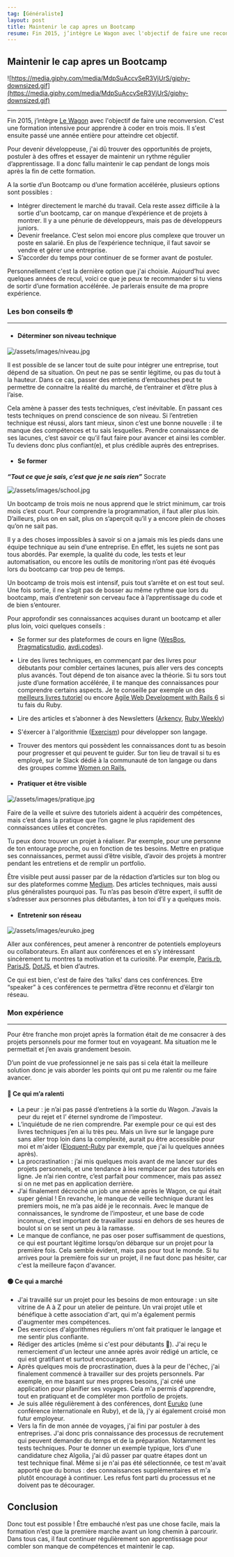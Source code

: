 ```yaml
---
tag: [Généraliste]
layout: post
title: Maintenir le cap apres un Bootcamp
resume: Fin 2015, j’intègre Le Wagon avec l'objectif de faire une reconversion
---
```


## Maintenir le cap apres un Bootcamp

![https://media.giphy.com/media/MdpSuAccvSeR3VjUrS/giphy-downsized.gif](https://media.giphy.com/media/MdpSuAccvSeR3VjUrS/giphy-downsized.gif)

---

Fin 2015, j’intègre [Le Wagon](https://www.lewagon.com/fr) avec l'objectif de faire une reconversion. C'est une formation intensive pour apprendre à coder en trois mois. Il s'est ensuite passé une année entière pour atteindre cet objectif.

Pour devenir développeuse, j'ai dû trouver des opportunités de projets, postuler à des offres et essayer de maintenir un rythme régulier d’apprentissage. Il a donc fallu maintenir le cap pendant de longs mois après la fin de cette formation.

A la sortie d’un Bootcamp ou d’une formation accélérée, plusieurs options sont possibles :

- Intégrer directement le marché du travail. Cela reste assez difficile à la sortie d'un bootcamp, car on manque d’expérience et de projets à montrer. Il y a une pénurie de développeurs, mais pas de développeurs juniors.
- Devenir freelance. C’est selon moi encore plus complexe que trouver un poste en salarié. En plus de l’expérience technique, il faut savoir se vendre et gérer une entreprise.
- S’accorder du temps pour continuer de se former avant de postuler.

Personnellement c'est la dernière option que j'ai choisie. Aujourd’hui avec quelques années de recul, voici ce que je peux te recommander si tu viens de sortir d’une formation accélérée. Je parlerais ensuite de ma propre expérience.

### Les bon conseils 🤓

---

- #### Déterminer son niveau technique

![/assets/images/niveau.jpg](/assets/images/niveau.jpg)

Il est possible de se lancer tout de suite pour intégrer une entreprise, tout dépend de sa situation. On peut ne pas se sentir légitime, ou pas du tout à la hauteur. Dans ce cas, passer des entretiens d’embauches peut te permettre de connaitre la réalité du marché, de t’entrainer et d’être plus à l’aise.

Cela amène à passer des tests techniques, c’est inévitable. En passant ces tests techniques on prend conscience de son niveau. Si l’entretien technique est réussi, alors tant mieux, sinon c’est une bonne nouvelle : il te manque des compétences et tu sais lesquelles. Prendre connaissance de ses lacunes, c’est savoir ce qu’il faut faire pour avancer et ainsi les combler. Tu deviens donc plus confiant(e), et plus crédible auprès des entreprises.

- #### Se former

**_“Tout ce que je sais, c’est que je ne sais rien”_**
Socrate

![/assets/images/school.jpg](/assets/images/school.jpg)

Un bootcamp de trois mois ne nous apprend que le strict minimum, car trois mois c’est court. Pour comprendre la programmation, il faut aller plus loin. D’ailleurs, plus on en sait, plus on s’aperçoit qu’il y a encore plein de choses qu’on ne sait pas.

Il y a des choses impossibles à savoir si on a jamais mis les pieds dans une équipe technique au sein d’une entreprise. En effet, les sujets ne sont pas tous abordés. Par exemple, la qualité du code, les tests et leur automatisation, ou encore les outils de monitoring n’ont pas été évoqués lors du bootcamp car trop peu de temps.

Un bootcamp de trois mois est intensif, puis tout s’arrête et on est tout seul. Une fois sortie, il ne s’agit pas de bosser au même rythme que lors du bootcamp, mais d’entretenir son cerveau face à l’apprentissage du code et de bien s’entourer.

Pour approfondir ses connaissances acquises durant un bootcamp et aller plus loin, voici quelques conseils :

- Se former sur des plateformes de cours en ligne ([WesBos](https://wesbos.com/courses), [Pragmaticstudio](https://pragmaticstudio.com/), [avdi.codes](https://avdi.codes/)).
- Lire des livres techniques, en commençant par des livres pour débutants pour combler certaines lacunes, puis aller vers des concepts plus avancés. Tout dépend de ton aisance avec la théorie. Si tu sors tout juste d’une formation accélérée, il te manque des connaissances pour comprendre certains aspects. Je te conseille par exemple un des [meilleurs livres tutoriel](https://pragprog.com/titles/rails6/agile-web-development-with-rails-6/) ou encore [Agile Web Development with Rails 6](https://pragprog.com/titles/rails6/agile-web-development-with-rails-6/) si tu fais du Ruby.
- Lire des articles et s’abonner à des Newsletters ([Arkency](https://arkency.com/), [Ruby Weekly](https://rubyweekly.com/))
- S'éxercer à l'algorithmie ([Exercism](https://exercism.io/)) pour développer son langage.
- Trouver des mentors qui possèdent les connaissances dont tu as besoin pour progresser et qui peuvent te guider. Sur ton lieu de travail si tu es employé, sur le Slack dédié à la communauté de ton langage ou dans des groupes comme [Women on Rails.](https://www.meetup.com/fr-FR/Women-On-Rails/)

- #### Pratiquer et être visible

![/assets/images/pratique.jpg](/assets/images/pratique.jpg)

Faire de la veille et suivre des tutoriels aident à acquérir des compétences, mais c’est dans la pratique que l’on gagne le plus rapidement des connaissances utiles et concrètes.

Tu peux donc trouver un projet à réaliser. Par exemple, pour une personne de ton entourage proche, ou en fonction de tes besoins. Mettre en pratique ses connaissances, permet aussi d’être visible, d’avoir des projets à montrer pendant les entretiens et de remplir un portfolio.

Être visible peut aussi passer par de la rédaction d’articles sur ton blog ou sur des plateformes comme [Medium](https://medium.com/). Des articles techniques, mais aussi plus généralistes pourquoi pas. Tu n’as pas besoin d’être expert, il suffit de s’adresser aux personnes plus débutantes, à ton toi d’il y a quelques mois.

- #### Entretenir son réseau

![/assets/images/euruko.jpeg](/assets/images/euruko.jpeg)

Aller aux conférences, peut amener à rencontrer de potentiels employeurs ou collaborateurs. En allant aux conférences et en s’y intéressant sincèrement tu montres ta motivation et ta curiosité. Par exemple, [Paris.rb](https://rubyparis.org/), [ParisJS](https://parisjs.org/), [DotJS](https://www.dotjs.io/), et bien d’autres.

Ce qui est bien, c'est de faire des 'talks' dans ces conférences. Etre “speaker” à ces conférences te permettra d’être reconnu et d’élargir ton réseau.

### Mon expérience

---

Pour être franche mon projet après la formation était de me consacrer à des projets personnels pour me former tout en voyageant. Ma situation me le permettait et j’en avais grandement besoin.

D’un point de vue professionnel je ne sais pas si cela était la meilleure solution donc je vais aborder les points qui ont pu me ralentir ou me faire avancer.

#### 🔴 Ce qui m’a ralenti

- La peur : je n’ai pas passé d’entretiens à la sortie du Wagon. J’avais la peur du rejet et l’ éternel syndrome de l’imposteur.
- L’inquiétude de ne rien comprendre. Par exemple pour ce qui est des livres techniques j’en ai lu très peu. Mais un livre sur le langage pure sans aller trop loin dans la complexité, aurait pu être accessible pour moi et m'aider ([Eloquent-Ruby](https://www.amazon.fr/Eloquent-Ruby-Addison-Wesley-Professional-English-ebook/dp/B004MMEJ36) par exemple, que j'ai lu quelques années après).
- La procrastination : j’ai mis quelques mois avant de me lancer sur des projets personnels, et une tendance à les remplacer par des tutoriels en ligne. Je n’ai rien contre, c’est parfait pour commencer, mais pas assez si on ne met pas en application derrière.
- J’ai finalement décroché un job une année après le Wagon, ce qui était super génial ! En revanche, le manque de veille technique durant les premiers mois, ne m’a pas aidé je le reconnais. Avec le manque de connaissances, le syndrome de l’imposteur, et une base de code inconnue, c’est important de travailler aussi en dehors de ses heures de boulot si on se sent un peu à la ramasse.
- Le manque de confiance, ne pas oser poser suffisamment de questions, ce qui est pourtant légitime lorsqu’on débarque sur un projet pour la première fois. Cela semble évident, mais pas pour tout le monde. Si tu arrives pour la première fois sur un projet, il ne faut donc pas hésiter, car c'est la meilleure façon d'avancer.

#### 🟢 Ce qui a marché

- J'ai travaillé sur un projet pour les besoins de mon entourage : un site vitrine de A à Z pour un atelier de peinture. Un vrai projet utile et bénéfique à cette association d'art, qui m'a également permis d'augmenter mes compétences.
- Des exercices d'algorithmes réguliers m'ont fait pratiquer le langage et me sentir plus confiante.
- Rédiger des articles (même si c'est pour débutants 😬). J'ai reçu le remerciement d'un lecteur une année après avoir rédigé un article, ce qui est gratifiant et surtout encourageant.
- Après quelques mois de procrastination, dues à la peur de l'échec, j'ai finalement commencé à travailler sur des projets personnels. Par exemple, en me basant sur mes propres besoins, j'ai créé une application pour planifier ses voyages. Cela m'a permis d'apprendre, tout en pratiquant et de compléter mon portfolio de projets.
- Je suis allée régulièrement à des conférences, dont [Euruko](https**:**//euruko2021.org/) (une conférence internationale en Ruby), et de là, j'y ai également croisé mon futur employeur.
- Vers la fin de mon année de voyages, j'ai fini par postuler à des entreprises. J'ai donc pris connaissance des processus de recrutement qui peuvent demander du temps et de la préparation. Notamment les tests techniques. Pour te donner un exemple typique, lors d'une candidature chez Algolia, j'ai dû passer par quatre étapes dont un test technique final. Même si je n'ai pas été sélectionnée, ce test m'avait apporté que du bonus : des connaissances supplémentaires et m'a plutôt encouragé à continuer. Les refus font parti du processus et ne doivent pas te décourager.

## Conclusion

Donc tout est possible ! Être embauché n’est pas une chose facile, mais la formation n’est que la première marche avant un long chemin à parcourir. Dans tous cas, il faut continuer régulièrement son apprentissage pour combler son manque de compétences et maintenir le cap.
